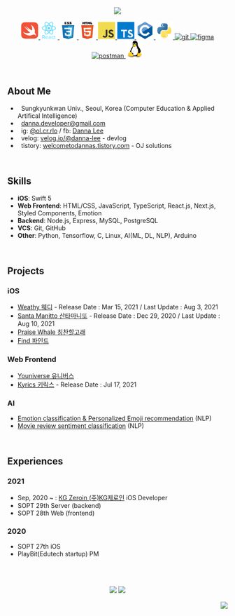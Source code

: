 <div align="center"> 
  <img src="https://capsule-render.vercel.app/api?type=slice&color=auto&height=200&text=DANNA&fontAlign=70&rotate=13&fontAlignY=25&desc=iOS,%20Frontend,%20Backend,%20ML,%20NLP,%20Arduino&descAlign=70.&descAlignY=44">
</div>
<p align="center"> 
  <a href="https://developer.apple.com/swift/" target="_blank"> <img src="https://raw.githubusercontent.com/devicons/devicon/master/icons/swift/swift-original.svg" alt="swift" width="40" height="40"/> </a> 
  <a href="https://reactjs.org/" target="_blank"> <img src="https://raw.githubusercontent.com/devicons/devicon/master/icons/react/react-original-wordmark.svg" alt="react" width="40" height="40"/> </a> 
  <a href="https://www.w3schools.com/css/" target="_blank"> <img src="https://raw.githubusercontent.com/devicons/devicon/master/icons/css3/css3-original-wordmark.svg" alt="css3" width="40" height="40"/> </a> 
  <a href="https://www.w3.org/html/" target="_blank"> <img src="https://raw.githubusercontent.com/devicons/devicon/master/icons/html5/html5-original-wordmark.svg" alt="html5" width="40" height="40"/> </a> 
  <a href="https://developer.mozilla.org/en-US/docs/Web/JavaScript" target="_blank"> <img src="https://raw.githubusercontent.com/devicons/devicon/master/icons/javascript/javascript-original.svg" alt="javascript" width="40" height="40"/> </a> 
  <a href="https://www.typescriptlang.org/" target="_blank"> <img src="https://raw.githubusercontent.com/devicons/devicon/master/icons/typescript/typescript-original.svg" alt="typescript" width="40" height="40"/> </a> 
  <a href="https://www.cprogramming.com/" target="_blank"> <img src="https://raw.githubusercontent.com/devicons/devicon/master/icons/c/c-original.svg" alt="c" width="40" height="40"/> </a> 
  <a href="https://www.python.org" target="_blank"> <img src="https://raw.githubusercontent.com/devicons/devicon/master/icons/python/python-original.svg" alt="python" width="40" height="40"/> </a> 
  <a href="https://git-scm.com/" target="_blank"> <img src="https://www.vectorlogo.zone/logos/git-scm/git-scm-icon.svg" alt="git" width="40" height="40"/> </a> 
  <a href="https://www.figma.com/" target="_blank"> <img src="https://www.vectorlogo.zone/logos/figma/figma-icon.svg" alt="figma" width="40" height="40"/> </a> 
  <a href="https://postman.com" target="_blank"> <img src="https://www.vectorlogo.zone/logos/getpostman/getpostman-icon.svg" alt="postman" width="40" height="40"/> </a> 
  <a href="https://www.linux.org/" target="_blank"> <img src="https://raw.githubusercontent.com/devicons/devicon/master/icons/linux/linux-original.svg" alt="linux" width="40" height="40"/> </a> 
</p>

<br/>

## About Me
- &nbsp; Sungkyunkwan Univ., Seoul, Korea (Computer Education & Applied Artifical Intelligence)  
- &nbsp; danna.developer@gmail.com  
- &nbsp; ig: <a href="https://www.instagram.com/ol.cr.rlo/">@ol.cr.rlo</a> / fb: <a href="https://www.facebook.com/danna.lee.92/">Danna Lee</a>  
- &nbsp; velog: <a href="https://velog.io/@danna-lee">velog.io/@danna-lee</a> - devlog  
- &nbsp; tistory: <a href="https://welcometodannas.tistory.com/">welcometodannas.tistory.com</a> - OJ solutions  


<br />

## Skills
- **iOS**: Swift 5
- **Web Frontend**: HTML/CSS, JavaScript, TypeScript, React.js, Next.js, Styled Components, Emotion
- **Backend**: Node.js, Express, MySQL, PostgreSQL
- **VCS**: Git, GitHub
- **Other**: Python, Tensorflow, C, Linux, AI(ML, DL, NLP), Arduino


<br />

## Projects

### iOS
- <a href="https://apps.apple.com/kr/app/weathy-%EC%9B%A8%EB%94%94/id1549517979">Weathy 웨디</a> - Release Date : Mar 15, 2021 / Last Update : Aug 3, 2021
- <a href="https://apps.apple.com/kr/app/%EC%82%B0%ED%83%80-%EB%A7%88%EB%8B%88%EB%98%90-santa-manitto/id1546583360">Santa Manitto 산타마니또</a> - Release Date : Dec 29, 2020 / Last Update : Aug 10, 2021
- <a href="https://github.com/Praise-Whale/Whale-iOS">Praise Whale 칭찬할고래</a>
- <a href="https://github.com/Find-U-I/Find-iOS">Find 파인드</a>

### Web Frontend
- <a href="https://github.com/TeamYouniverse/Youniverse-Web">Youniverse 유니버스</a>
- <a href="https://kyrics.org">Kyrics 키릭스</a> - Release Date : Jul 17, 2021

### AI
- <a href="https://github.com/Daeun-Danna-Lee/text-replacement-recommendation">Emotion classification & Personalized Emoji recommendation</a> (NLP)
- <a href="https://github.com/Daeun-Danna-Lee/NLP-Sentiment-Classification">Movie review sentiment classification</a> (NLP)

<!--
<a href= "https://apps.apple.com/us/app/id1549517979"><img src="https://user-images.githubusercontent.com/42545818/113259432-1407a980-9308-11eb-93c1-e35a3f5d25fd.png" width = "100"/></a>
-->
<br />

## Experiences  
### 2021
- Sep, 2020 ~ : <a href="http://kgfamily.co.kr/">KG Zeroin (주)KG제로인</a> iOS Developer
- SOPT 29th Server (backend)
- SOPT 28th Web (frontend)

### 2020
- SOPT 27th iOS
- PlayBit(Edutech startup) PM

<br />
<br />
<br />


<div align="center">
  <img src="https://github-readme-stats.vercel.app/api?username=Daeun-Danna-Lee&show_icons=true" height="170"> <a href="https://solved.ac/hub0720/"><img src="http://mazassumnida.wtf/api/v2/generate_badge?boj=hub0720" height="170"></a>
</div>

<br />

<div align="right">
  <img src="https://hits.seeyoufarm.com/api/count/incr/badge.svg?url=https%3A%2F%2Fgithub.com%2FDaeun-Danna-Lee%2F&count_bg=%23E8CAFF&title_bg=%23FFD000&icon=&icon_color=%23CFCFCF&title=hits&edge_flat=false">
</div>
<!--
**Daeun-Danna-Lee/Daeun-Danna-Lee** is a ✨ _special_ ✨ repository because its `README.md` (this file) appears on your GitHub profile.

Here are some ideas to get you started:

- 🔭 I’m currently working on ...
- 🌱 I’m currently learning ...
- 👯 I’m looking to collaborate on ...
- 🤔 I’m looking for help with ...
- 💬 Ask me about ...
- 📫 How to reach me: ...
- 😄 Pronouns: ...
- ⚡ Fun fact: ...
-->
